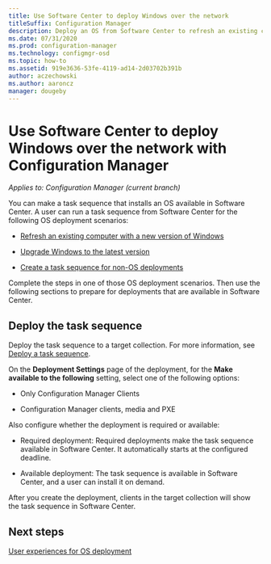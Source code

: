 ```yaml
---
title: Use Software Center to deploy Windows over the network
titleSuffix: Configuration Manager
description: Deploy an OS from Software Center to refresh an existing computer with a new version of Windows or to upgrade Windows to the latest version.
ms.date: 07/31/2020
ms.prod: configuration-manager
ms.technology: configmgr-osd
ms.topic: how-to
ms.assetid: 919e3636-53fe-4119-ad14-2d03702b391b
author: aczechowski
ms.author: aaroncz
manager: dougeby
---
```


# Use Software Center to deploy Windows over the network with Configuration Manager

*Applies to: Configuration Manager (current branch)*

You can make a task sequence that installs an OS available in Software Center. A user can run a task sequence from Software Center for the following OS deployment scenarios:

- [Refresh an existing computer with a new version of Windows](refresh-an-existing-computer-with-a-new-version-of-windows.md)

- [Upgrade Windows to the latest version](upgrade-windows-to-the-latest-version.md)

- [Create a task sequence for non-OS deployments](create-a-task-sequence-for-non-operating-system-deployments.md)

Complete the steps in one of those OS deployment scenarios. Then use the following sections to prepare for deployments that are available in Software Center.

## <a name="BKMK_Deploy"></a> Deploy the task sequence

Deploy the task sequence to a target collection. For more information, see [Deploy a task sequence](deploy-a-task-sequence.md).

On the **Deployment Settings** page of the deployment, for the **Make available to the following** setting, select one of the following options:

- Only Configuration Manager Clients

- Configuration Manager clients, media and PXE

Also configure whether the deployment is required or available:

- Required deployment: Required deployments make the task sequence available in Software Center. It automatically starts at the configured deadline.

- Available deployment: The task sequence is available in Software Center, and a user can install it on demand.

After you create the deployment, clients in the target collection will show the task sequence in Software Center.

## Next steps

[User experiences for OS deployment](../understand/user-experience.md#software-center)
